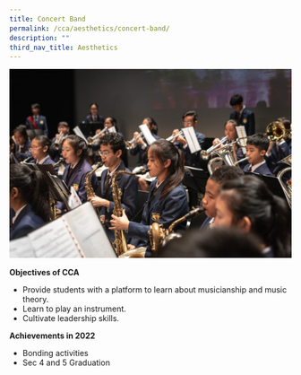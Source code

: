 ```yaml
---
title: Concert Band
permalink: /cca/aesthetics/concert-band/
description: ""
third_nav_title: Aesthetics
---
```

![](/images/GMSS-95-Anniversary-135-1024x684.jpg)


**Objectives of CCA**

*   Provide students with a platform to learn about musicianship and music theory.
*   Learn to play an instrument.
*   Cultivate leadership skills.

**Achievements in 2022**

*   Bonding activities
*   Sec 4 and 5 Graduation

